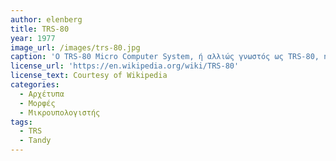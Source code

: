 ```yaml
---
author: elenberg
title: TRS-80
year: 1977
image_url: /images/trs-80.jpg
caption: 'Ο TRS-80 Micro Computer System, ή αλλιώς γνωστός ως TRS-80, ήταν ένας μικρουπολογιστής πού πρωτοέκανε την εμφάνισή του το 1977. Ήταν ένας από τους πρώτους υπολογιστές για οικιακή χρήση μαζικής παραγωγής και πώλησης που δημιοθργήθξκε απο την εταιρεία Tandy. Η Tandy ήταν μία από τις τρεις εταιρείες (μαζί με την Commodore International και την Apple ) που ξεκίνησαν την επανάσταση των προσωπικών υπολογιστών το 1977, εισάγοντας ολοκληρωμένους προεγκατεστημένους μικροϋπολογιστές αντί για κιτ. Ο καένας μπορούσε να τον αγοράσει στα καταστήματα Radio Shack, μια αλυσίδα καταστημάτων λιανικής πώλησης.'
license_url: 'https://en.wikipedia.org/wiki/TRS-80'
license_text: Courtesy of Wikipedia
categories:
  - Αρχέτυπα
  - Μορφές
  - Μικρουπολογιστής
tags:
  - TRS
  - Tandy
---
```

